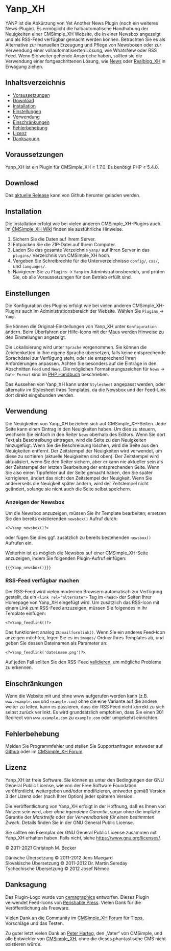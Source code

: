 # Yanp\_XH

YANP ist die Abkürzung von Yet Another News Plugin
(noch ein weiteres News-Plugin).
Es ermöglicht die halbautomatische Handhabung
der Neuigkeiten einer CMSimple\_XH Website,
die in einer Newsbox angezeigt und als RSS-Feed verfügbar gemacht werden können.
Betrachten Sie es als Alternative zur manuellen Erzeugung und
Pflege von Newsboxen oder zur Verwendung einer vollautomatisierten Lösung,
wie WhatsNew oder RSS Feed.
Wenn Sie weiter gehende Ansprüche haben,
sollten sie die Verwendung einer fortgeschrittenen Lösung,
wie [News](https://davidstutz.de/projects/cmsimple-plugins/?News#news)
oder [Realblog\_XH](https://github.com/cmb69/realblog_xh)
in Erwägung ziehen.

## Inhaltsverzeichnis

- [Voraussetzungen](#voraussetzungen)
- [Download](#download)
- [Installation](#installation)
- [Einstellungen](#einstellungen)
- [Verwendung](#verwendung)
- [Einschränkungen](#einschränkungen)
- [Fehlerbehebung](#fehlerbehebung)
- [Lizenz](#lizenz)
- [Danksagung](#danksagung)

## Voraussetzungen

Yanp\_XH ist ein Plugin für CMSimple_XH ≥ 1.7.0.
Es benötigt PHP ≥ 5.4.0.

## Download

Das [aktuelle Release](https://github.com/cmb69/yanp_xh/releases/latest)
kann von Github herunter geladen werden.

## Installation

Die Installation erfolgt wie bei vielen anderen CMSimple\_XH-Plugins auch.
Im [CMSimple\_XH Wiki](https://wiki.cmsimple-xh.org/doku.php/de:installation)
finden sie ausführliche Hinweise.

1.  Sichern Sie die Daten auf Ihrem Server.
2.  Entpacken Sie die ZIP-Datei auf Ihrem Computer.
3.  Laden Sie das gesamte Verzeichnis `yanp/` auf Ihren Server in
    das `plugins/` Verzeichnis von CMSimple\_XH hoch.
4.  Vergeben Sie Schreibrechte für die Unterverzeichnisse `config/`, `css/`,
    und `languages/`.
5.  Navigieren Sie zu `Plugins` → `Yanp` im Administrationsbereich,
    und prüfen Sie, ob alle Voraussetzungen für den Betrieb erfüllt sind.

## Einstellungen

Die Konfiguration des Plugins erfolgt wie bei vielen anderen
CMSimple\_XH-Plugins auch im Administrationsbereich der Website.
Wählen Sie `Plugins` → `Yanp`.

Sie können die Original-Einstellungen von Yanp\_XH unter `Konfiguration` ändern.
Beim Überfahren der Hilfe-Icons mit der Maus
werden Hinweise zu den Einstellungen angezeigt.

Die Lokalisierung wird unter `Sprache` vorgenommen.
Sie können die Zeichenketten in Ihre eigene Sprache übersetzen,
falls keine entsprechende Sprachdatei zur Verfügung steht,
oder sie entsprechend Ihren Anforderungen anpassen.
Achten Sie besonders auf die Einträge in den Abschnitten `Feed` und `News`.
Die möglichen Formatierungszeichen für `News` → `Date Format` sind im
[PHP Handbuch](https://www.php.net/manual/de/datetime.format.php)
beschrieben.

Das Aussehen von Yanp\_XH kann unter `Stylesheet` angepasst werden,
oder alternativ im Stylesheet Ihres Templates,
da die Newsbox und der Feed-Link dort direkt eingebunden werden.

## Verwendung

Die Neuigkeiten von Yanp\_XH beziehen sich auf CMSimple\_XH-Seiten.
Jede Seite kann einen Eintrag in den Neuigkeiten haben.
Um dies zu steuern,
wechseln Sie einfach in den Reiter `News` oberhalb des Editors.
Wenn Sie dort Text als Beschreibung eintragen,
wird die Seite zu den Neuigkeiten hinzugefügt.
Wenn Sie die Beschreibung löschen,
wird die Seite aus den Neuigkeiten entfernt.
Der Zeitstempel der Neuigkeiten wird verwendet,
um diese zu sortieren (aktuelle Neuigkeiten sind oben).
Der Zeitstempel wird aktualisiert, wenn Sie den Reiter sichern,
aber er kann nie aktueller sein als der Zeitstempel
der letzten Bearbeitung der entsprechenden Seite.
Wenn Sie also einen Tippfehler auf der Seite gemacht haben,
den Sie später korrigieren,
ändert das nicht den Zeitstempel der Neuigkeit.
Wenn Sie andererseits die Neuigkeit später ändern,
wird der Zeitstempel nicht geändert,
solange sie nicht auch die Seite selbst speichern.

### Anzeigen der Newsbox

Um die Newsbox anzuzeigen, müssen Sie Ihr Template bearbeiten;
ersetzen Sie den bereits existierenden `newsbox()` Aufruf durch:

````
<?=Yanp_newsbox()?>
````

oder fügen Sie dies ggf. zusätzlich zu bereits bestehenden `newsbox()` Aufrufen ein.

Weiterhin ist es möglich die Newsbox auf einer CMSimple\_XH-Seite anzuzeigen,
indem Sie folgenden Plugin-Aufruf einfügen:

````
{{{Yanp_newsbox()}}}
````

### RSS-Feed verfügbar machen

Der RSS-Feed wird vielen modernen Browsern automatisch zur Verfügung gestellt,
da ein `<link rel="alternate">` Tag im `<head>` der Seiten
Ihrer Homepage von Yanp\_XH eingefügt wird.
Um zusätzlich das RSS-Icon mit einem Link zum RSS-Feed anzuzeigen,
müssen Sie folgendes in Ihr Template einfügen:

````
<?=Yanp_feedlink()?>
````

Das funktioniert analog zu `mailformlink()`.
Wenn Sie ein anderes Feed-Icon anzeigen möchten,
legen Sie es im `images/` Ordner Ihres Templates ab,
und geben Sie dessen Dateinamen als Parameter an:

````
<?=Yanp_feedlink('dateiname.png')?>
````

Auf jeden Fall sollten Sie den RSS-Feed
[validieren](https://www.rssboard.org/rss-validator/),
um mögliche Probleme zu erkennen.

## Einschränkungen

Wenn die Website mit und ohne www aufgerufen werden kann
(z.B. `www.example.com` und `example.com`)
ohne die eine Variante auf die andere weiter zu leiten,
kann es passieren,
dass der RSS Feed nicht korrekt zu sich selbst zurück verlinkt.
Es wird grundsätzlich empfohlen, dass Sie einen 301 Redirect
von `www.example.com` zu `example.com` oder umgekehrt einrichten.

## Fehlerbehebung

Melden Sie Programmfehler und stellen Sie Supportanfragen entweder auf
[Github](https://github.com/cmb69/yanp_xh/issues)
oder im [CMSimple\_XH Forum](https://cmsimpleforum.com/).


## Lizenz

Yanp\_XH ist freie Software. Sie können es unter den Bedingungen
der GNU General Public License, wie von der Free Software Foundation
veröffentlicht, weitergeben und/oder modifizieren, entweder gemäß
Version 3 der Lizenz oder (nach Ihrer Option) jeder späteren Version.

Die Veröffentlichung von Yanp\_XH erfolgt in der Hoffnung, daß es
Ihnen von Nutzen sein wird, aber *ohne irgendeine Garantie*, sogar ohne
die implizite Garantie der *Marktreife* oder der *Verwendbarkeit für einen
bestimmten Zweck*. Details finden Sie in der GNU General Public License.

Sie sollten ein Exemplar der GNU General Public License zusammen mit
Yanp\_XH erhalten haben. Falls nicht, siehe
<https://www.gnu.org/licenses/>.

© 2011-2021 Christoph M. Becker

Dänische Übersetzung © 2011-2012 Jens Maegard  
Slovakische Übersetzung © 2011-2012 Dr. Martin Sereday  
Tschechische Übersetzung © 2012 Josef Němec

## Danksagung

Das Plugin-Logo wurde von
[cemagraphics](https://cemagraphics.deviantart.com/#/d28bkte) entworfen.
Dieses Plugin verwendet Feed-Icons von
[Perishable Press](https://perishablepress.com/press/2006/08/20/a-nice-collection-of-feed-icons/).
Vielen Dank für die Veröffentlichung als Freeware.

Vielen Dank an die Community im [CMSimple\_XH Forum](https://www.cmsimpleforum.com/)
für Tipps, Vorschläge und das Testen.

Zu guter letzt vielen Dank an
[Peter Harteg](https://www.harteg.dk/), den „Vater“ von CMSimple,
und alle Entwickler von [CMSimple\_XH](https://www.cmsimple-xh.org/),
ohne die dieses phantastische CMS nicht existieren würde.
